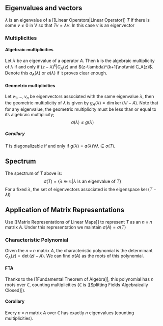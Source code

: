 ## Eigenvalues and vectors
$\lambda$ is an eigenvalue of a [[Linear Operators|Linear Operator]] $T$ if there is some $v \neq{0}$ in V so that $Tv=\lambda v$. In this case $v$ is an eigenvector
### Multiplicities
#### Algebraic multiplicities
Let $\lambda$ be an eigenvalue of a operator $A$. Then $k$ is the algebraic multiplicity of $\lambda$ if and only if $(z-\lambda)^{k}|C_A(z)$ and $(z-\lambda)^{k+1}\not\mid C_A(z)$. Denote this $a_A(\lambda)$ or $a(\lambda)$ if it proves clear enough.
#### Geometric multiplicities
Let $v_{1},\dots,v_n$ be eigenvectors associated with the same eigenvalue $\lambda$, then the geometric multiplicity of $\lambda$ is given by $g_A(\lambda)=\dim \ker(\lambda I-A)$.
Note that for any eigenvalue, the geometric multiplicity must be less than or equal to its algebraic multiplicity;
$$
a(\lambda)\leq g(\lambda)
$$
##### Corollary
$T$ is diagonalizable if and only if $g(\lambda)=a(\lambda)\forall\lambda \in\sigma(T)$.
## Spectrum
The spectrum of $T$ above is:
$$
\sigma(T)=\{ \lambda \in\mathbb{C}|\lambda \text{ Is an eigenvalue of }T \}
$$
For a fixed $\lambda$, the set of eigenvectors associated is the eigenspace $\ker(T-\lambda I)$
## Application of Matrix Representations
Use [[Matrix Representations of Linear Maps]] to represent $T$ as an $n\times n$ matrix $A$. Under this representation we maintain $\sigma(A)=\sigma(T)$
### Characteristic Polynomial
Given the $n\times n$ matrix $A$, the characteristic polynomial is the determinant $C_A(z)=\det(zI-A)$. We can find $\sigma(A)$ as the roots of this polynomial.
#### FTA
Thanks to the [[Fundamental Theorem of Algebra]], this polynomial has $n$ roots over $\mathbb{C}$, counting multiplicities ($\mathbb{C}$ is [[Splitting Fields|Algebraically Closed]]).
#### Corollary
Every $n\times n$ matrix $A$ over $\mathbb{C}$ has exactly $n$ eigenvalues (counting multiplicities).